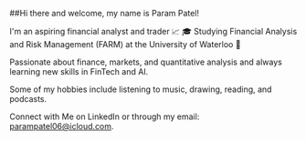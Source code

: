 ##Hi there and welcome, my name is Param Patel!

I'm an aspiring financial analyst and trader 📈
🎓 Studying Financial Analysis and Risk Management (FARM) at the University of Waterloo 🥕

Passionate about finance, markets, and quantitative analysis and always learning new skills in FinTech and AI.

Some of my hobbies include listening to music, drawing, reading, and podcasts.

Connect with Me on LinkedIn or through my email: parampatel06@icloud.com.
